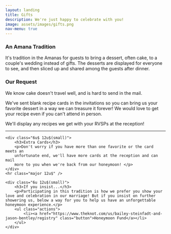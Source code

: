 ```yaml
---
layout: landing
title: Gifts
description: We're just happy to celebrate with you!
image: assets/images/gifts.png
nav-menu: true
---
```


<!-- Main -->
<div id="main" class="alt">

<section id="one">
	<div class="inner">

<div class="row">
	<div class="6u 12u$(small)">
		<h3>An Amana Tradition</h3>
		<p>It's tradition in the Amanas for guests to bring a dessert, often cake, to a couple's wedding instead of gifts. The desserts are displayed for everyone to see, and then sliced up and shared among the guests after dinner. </p>
	</div>
	<div class="6u$ 12u$(small)">
		<h3>Our Request</h3>
		<p>We know cake doesn't travel well, and is hard to send in the mail. </p>
        <p>We've sent blank recipe cards in the invitations so you can bring us 
        your favorite dessert in a way we can treasure it forever! We would love to get 
        your recipe even if you can't attend in person. </p>
        <p> We'll display any recipes we get with your RVSPs at the reception! </p>
	</div>
	<hr class="major 12u$" />

    <div class="6u$ 12u$(small)">
		<h3>Extra Cards</h3>
		<p>Don't worry if you have more than one favorite or the card meets an 
        unfortunate end, we'll have more cards at the reception and can mail 
        more to you when we're back from our honeymoon! </p>
	</div>
	<hr class="major 12u$" />

	<div class="6u 12u$(small)">
		<h3>If you insist...</h3>
		<p>Participating in this tradition is how we prefer you show your love and celebration in our marriage! But if you insist on further showering us, below a way for you to help us have an unforgettable honeymoon experience.</p>
	    <ul class="actions">
			<li><a href="https://www.theknot.com/us/bailey-steinfadt-and-jason-bentley/registry" class="button">Honeymoon Fund</a></li>
		</ul>
	</div>

</div>


</div>
</section>
</div>